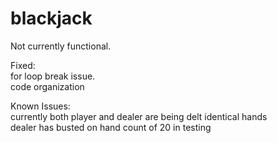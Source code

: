 # blackjack

Not currently functional.

Fixed:  
for loop break issue.  
code organization  

Known Issues:  
currently both player and dealer are being delt identical hands  
dealer has busted on hand count of 20 in testing  
